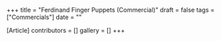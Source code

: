 +++
title = "Ferdinand Finger Puppets (Commercial)"
draft = false
tags = ["Commercials"]
date = ""

[Article]
contributors = []
gallery = []
+++